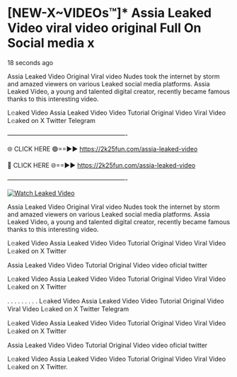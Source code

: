 # [NEW-X~VIDEOs™]* Assia Leaked Video viral video original Full On Social media x

18 seconds ago

Assia Leaked Video Original Viral video Nudes took the internet by storm and amazed viewers on various Leaked social media platforms. Assia Leaked Video, a young and talented digital creator, recently became famous thanks to this interesting video.

L𝚎aked Video Assia Leaked Video Video Tutorial Original Video Viral Video L𝚎aked on X Twitter Telegram

———————————————————-

🌐 CLICK HERE 🟢==►► https://2k25fun.com/assia-leaked-video

🔴 CLICK HERE 🌐==►► https://2k25fun.com/assia-leaked-video

———————————————————-

[![Watch Leaked Video](https://miro.medium.com/v2/resize:fit:828/format:webp/1*cilzJN44JGOrTw9NJCrNHA.gif "Watch Leaked Video")](https://2k25fun.com/assia-leaked-video)

Assia Leaked Video Original Viral video Nudes took the internet by storm and amazed viewers on various Leaked social media platforms. Assia Leaked Video, a young and talented digital creator, recently became famous thanks to this interesting video.

L𝚎aked Video Assia Leaked Video Video Tutorial Original Video Viral Video L𝚎aked on X Twitter

Assia Leaked Video Video Tutorial Original Video video oficial twitter

L𝚎aked Video Assia Leaked Video Video Tutorial Original Video Viral Video L𝚎aked on X Twitter

. . . . . . . . . L𝚎aked Video Assia Leaked Video Video Tutorial Original Video Viral Video L𝚎aked on X Twitter Telegram

L𝚎aked Video Assia Leaked Video Video Tutorial Original Video Viral Video L𝚎aked on X Twitter

Assia Leaked Video Video Tutorial Original Video video oficial twitter

L𝚎aked Video Assia Leaked Video Video Tutorial Original Video Viral Video L𝚎aked on X Twitter.